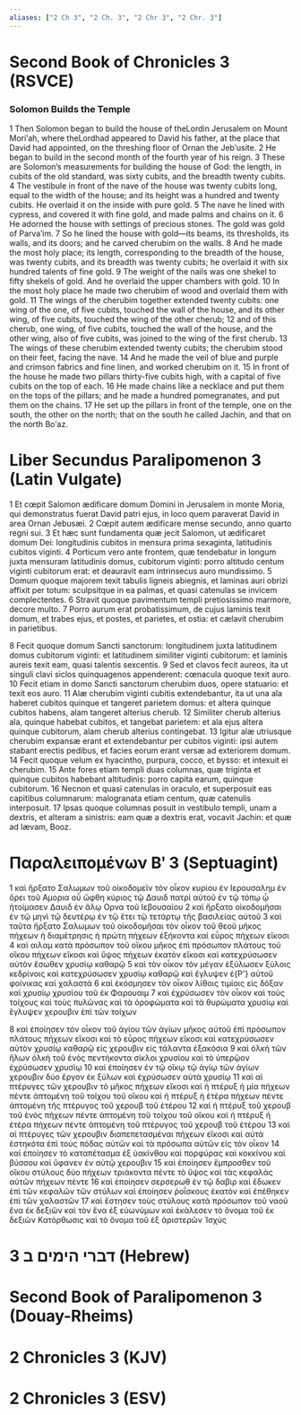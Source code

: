 ```yaml
---
aliases: ["2 Ch 3", "2 Ch. 3", "2 Chr 3", "2 Chr. 3"]
---
```



# Second Book of Chronicles 3 (RSVCE)

### Solomon Builds the Temple
1 Then Solomon began to build the house of theLordin Jerusalem on Mount Moriʹah, where theLordhad appeared to David his father, at the place that David had appointed, on the threshing floor of Ornan the Jebʹusite.
2 He began to build in the second month of the fourth year of his reign.
3 These are Solomon’s measurements for building the house of God: the length, in cubits of the old standard, was sixty cubits, and the breadth twenty cubits.
4 The vestibule in front of the nave of the house was twenty cubits long, equal to the width of the house; and its height was a hundred and twenty cubits. He overlaid it on the inside with pure gold.
5 The nave he lined with cypress, and covered it with fine gold, and made palms and chains on it.
6 He adorned the house with settings of precious stones. The gold was gold of Parvaʹim.
7 So he lined the house with gold—its beams, its thresholds, its walls, and its doors; and he carved cherubim on the walls.
8 And he made the most holy place; its length, corresponding to the breadth of the house, was twenty cubits, and its breadth was twenty cubits; he overlaid it with six hundred talents of fine gold.
9 The weight of the nails was one shekel to fifty shekels of gold. And he overlaid the upper chambers with gold.
10 In the most holy place he made two cherubim of wood and overlaid them with gold.
11 The wings of the cherubim together extended twenty cubits: one wing of the one, of five cubits, touched the wall of the house, and its other wing, of five cubits, touched the wing of the other cherub;
12 and of this cherub, one wing, of five cubits, touched the wall of the house, and the other wing, also of five cubits, was joined to the wing of the first cherub.
13 The wings of these cherubim extended twenty cubits; the cherubim stood on their feet, facing the nave.
14 And he made the veil of blue and purple and crimson fabrics and fine linen, and worked cherubim on it.
15 In front of the house he made two pillars thirty-five cubits high, with a capital of five cubits on the top of each.
16 He made chains like a necklace and put them on the tops of the pillars; and he made a hundred pomegranates, and put them on the chains.
17 He set up the pillars in front of the temple, one on the south, the other on the north; that on the south he called Jachin, and that on the north Boʹaz.


# Liber Secundus Paralipomenon 3 (Latin Vulgate)

1 Et cœpit Salomon ædificare domum Domini in Jerusalem in monte Moria, qui demonstratus fuerat David patri ejus, in loco quem paraverat David in area Ornan Jebusæi.
2 Cœpit autem ædificare mense secundo, anno quarto regni sui.
3 Et hæc sunt fundamenta quæ jecit Salomon, ut ædificaret domum Dei: longitudinis cubitos in mensura prima sexaginta, latitudinis cubitos viginti.
4 Porticum vero ante frontem, quæ tendebatur in longum juxta mensuram latitudinis domus, cubitorum viginti: porro altitudo centum viginti cubitorum erat: et deauravit eam intrinsecus auro mundissimo.
5 Domum quoque majorem texit tabulis ligneis abiegnis, et laminas auri obrizi affixit per totum: sculpsitque in ea palmas, et quasi catenulas se invicem complectentes.
6 Stravit quoque pavimentum templi pretiosissimo marmore, decore multo.
7 Porro aurum erat probatissimum, de cujus laminis texit domum, et trabes ejus, et postes, et parietes, et ostia: et cælavit cherubim in parietibus.

8 Fecit quoque domum Sancti sanctorum: longitudinem juxta latitudinem domus cubitorum viginti: et latitudinem similiter viginti cubitorum: et laminis aureis texit eam, quasi talentis sexcentis.
9 Sed et clavos fecit aureos, ita ut singuli clavi siclos quinquagenos appenderent: cœnacula quoque texit auro.
10 Fecit etiam in domo Sancti sanctorum cherubim duos, opere statuario: et texit eos auro.
11 Alæ cherubim viginti cubitis extendebantur, ita ut una ala haberet cubitos quinque et tangeret parietem domus: et altera quinque cubitos habens, alam tangeret alterius cherub.
12 Similiter cherub alterius ala, quinque habebat cubitos, et tangebat parietem: et ala ejus altera quinque cubitorum, alam cherub alterius contingebat.
13 Igitur alæ utriusque cherubim expansæ erant et extendebantur per cubitos viginti: ipsi autem stabant erectis pedibus, et facies eorum erant versæ ad exteriorem domum.
14 Fecit quoque velum ex hyacintho, purpura, cocco, et bysso: et intexuit ei cherubim.
15 Ante fores etiam templi duas columnas, quæ triginta et quinque cubitos habebant altitudinis: porro capita earum, quinque cubitorum.
16 Necnon et quasi catenulas in oraculo, et superposuit eas capitibus columnarum: malogranata etiam centum, quæ catenulis interposuit.
17 Ipsas quoque columnas posuit in vestibulo templi, unam a dextris, et alteram a sinistris: eam quæ a dextris erat, vocavit Jachin: et quæ ad lævam, Booz.


# Παραλειπομένων Βʹ 3 (Septuagint)

1 καὶ ἤρξατο Σαλωμων τοῦ οἰκοδομεῖν τὸν οἶκον κυρίου ἐν Ιερουσαλημ ἐν ὄρει τοῦ Αμορια οὗ ὤφθη κύριος τῷ Δαυιδ πατρὶ αὐτοῦ ἐν τῷ τόπῳ ᾧ ἡτοίμασεν Δαυιδ ἐν ἅλῳ Ορνα τοῦ Ιεβουσαίου
2 καὶ ἤρξατο οἰκοδομῆσαι ἐν τῷ μηνὶ τῷ δευτέρῳ ἐν τῷ ἔτει τῷ τετάρτῳ τῆς βασιλείας αὐτοῦ
3 καὶ ταῦτα ἤρξατο Σαλωμων τοῦ οἰκοδομῆσαι τὸν οἶκον τοῦ θεοῦ μῆκος πήχεων ἡ διαμέτρησις ἡ πρώτη πήχεων ἑξήκοντα καὶ εὖρος πήχεων εἴκοσι
4 καὶ αιλαμ κατὰ πρόσωπον τοῦ οἴκου μῆκος ἐπὶ πρόσωπον πλάτους τοῦ οἴκου πήχεων εἴκοσι καὶ ὕψος πήχεων ἑκατὸν εἴκοσι καὶ κατεχρύσωσεν αὐτὸν ἔσωθεν χρυσίῳ καθαρῷ
5 καὶ τὸν οἶκον τὸν μέγαν ἐξύλωσεν ξύλοις κεδρίνοις καὶ κατεχρύσωσεν χρυσίῳ καθαρῷ καὶ ἔγλυψεν ἐ{P'} αὐτοῦ φοίνικας καὶ χαλαστά
6 καὶ ἐκόσμησεν τὸν οἶκον λίθοις τιμίοις εἰς δόξαν καὶ χρυσίῳ χρυσίου τοῦ ἐκ Φαρουαιμ
7 καὶ ἐχρύσωσεν τὸν οἶκον καὶ τοὺς τοίχους καὶ τοὺς πυλῶνας καὶ τὰ ὀροφώματα καὶ τὰ θυρώματα χρυσίῳ καὶ ἔγλυψεν χερουβιν ἐπὶ τῶν τοίχων

8 καὶ ἐποίησεν τὸν οἶκον τοῦ ἁγίου τῶν ἁγίων μῆκος αὐτοῦ ἐπὶ πρόσωπον πλάτους πήχεων εἴκοσι καὶ τὸ εὖρος πήχεων εἴκοσι καὶ κατεχρύσωσεν αὐτὸν χρυσίῳ καθαρῷ εἰς χερουβιν εἰς τάλαντα ἑξακόσια
9 καὶ ὁλκὴ τῶν ἥλων ὁλκὴ τοῦ ἑνὸς πεντήκοντα σίκλοι χρυσίου καὶ τὸ ὑπερῷον ἐχρύσωσεν χρυσίῳ
10 καὶ ἐποίησεν ἐν τῷ οἴκῳ τῷ ἁγίῳ τῶν ἁγίων χερουβιν δύο ἔργον ἐκ ξύλων καὶ ἐχρύσωσεν αὐτὰ χρυσίῳ
11 καὶ αἱ πτέρυγες τῶν χερουβιν τὸ μῆκος πήχεων εἴκοσι καὶ ἡ πτέρυξ ἡ μία πήχεων πέντε ἁπτομένη τοῦ τοίχου τοῦ οἴκου καὶ ἡ πτέρυξ ἡ ἑτέρα πήχεων πέντε ἁπτομένη τῆς πτέρυγος τοῦ χερουβ τοῦ ἑτέρου
12 καὶ ἡ πτέρυξ τοῦ χερουβ τοῦ ἑνὸς πήχεων πέντε ἁπτομένη τοῦ τοίχου τοῦ οἴκου καὶ ἡ πτέρυξ ἡ ἑτέρα πήχεων πέντε ἁπτομένη τοῦ πτέρυγος τοῦ χερουβ τοῦ ἑτέρου
13 καὶ αἱ πτέρυγες τῶν χερουβιν διαπεπετασμέναι πήχεων εἴκοσι καὶ αὐτὰ ἑστηκότα ἐπὶ τοὺς πόδας αὐτῶν καὶ τὰ πρόσωπα αὐτῶν εἰς τὸν οἶκον
14 καὶ ἐποίησεν τὸ καταπέτασμα ἐξ ὑακίνθου καὶ πορφύρας καὶ κοκκίνου καὶ βύσσου καὶ ὕφανεν ἐν αὐτῷ χερουβιν
15 καὶ ἐποίησεν ἔμπροσθεν τοῦ οἴκου στύλους δύο πήχεων τριάκοντα πέντε τὸ ὕψος καὶ τὰς κεφαλὰς αὐτῶν πήχεων πέντε
16 καὶ ἐποίησεν σερσερωθ ἐν τῷ δαβιρ καὶ ἔδωκεν ἐπὶ τῶν κεφαλῶν τῶν στύλων καὶ ἐποίησεν ῥοΐσκους ἑκατὸν καὶ ἐπέθηκεν ἐπὶ τῶν χαλαστῶν
17 καὶ ἔστησεν τοὺς στύλους κατὰ πρόσωπον τοῦ ναοῦ ἕνα ἐκ δεξιῶν καὶ τὸν ἕνα ἐξ εὐωνύμων καὶ ἐκάλεσεν τὸ ὄνομα τοῦ ἐκ δεξιῶν Κατόρθωσις καὶ τὸ ὄνομα τοῦ ἐξ ἀριστερῶν Ἰσχύς


# 3 דברי הימים ב (Hebrew)


# Second Book of Paralipomenon 3 (Douay-Rheims)


# 2 Chronicles 3 (KJV)


# 2 Chronicles 3 (ESV)

